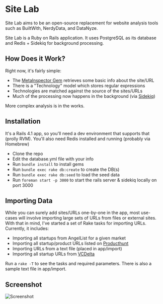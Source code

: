 Site Lab
=====

Site Lab aims to be an open-source replacement for website analysis tools such as BuiltWith, NerdyData, and DataNyze. 

Site Lab is a Ruby on Rails application. It uses PostgreSQL as its database and Redis + Sidekiq for background processing. 

How Does it Work? 
-----

Right now, it's fairly simple: 

- The [MetaInspector Gem](https://github.com/jaimeiniesta/metainspector) retrieves some basic info about the site/URL
- There is a "Technology" model which stores regular expressions
- Technologies are matched against the source of the sites/URLs
- Much of the processing now happens in the background (via [Sidekiq](http://sidekiq.org/))

More complex analysis is in the works. 

Installation
-----

It's a Rails 4.1 app, so you'll need a dev environment that supports that (prolly RVM). You'll also need Redis installed and running (probably via Homebrew)

- Clone the repo
- Edit the database.yml file with your info
- Run `bundle install` to install gems
- Run `bundle exec rake db:create` to create the DB(s)
- Run `bundle exec rake db:seed` to load the seed data
- Run `foreman start -p 3000` to start the rails server & sidekiq locally on port 3000

Importing Data
-----

While you can surely add sites/URLs one-by-one in the app, most use-cases will involve importing large sets of URLs from files or external sites. With that in mind, I've started a set of Rake tasks for importing URLs. Currently, it includes: 

- Importing all startups from AngelList for a given market 
- Importing all startup/product URLs listed on [Producthunt](http://www.producthunt.com)
- Importing URLs from a text file (placed in app/import)
- Importing all startup URLs from [VCDelta](http://neuvc.com/labs/vcdelta/)

Run a `rake -T` to see the tasks and required parameters. There is also a sample text file in app/import. 

Screenshot
-----

![Screenshot](https://raw.githubusercontent.com/callmeed/site-lab/master/screen.png)